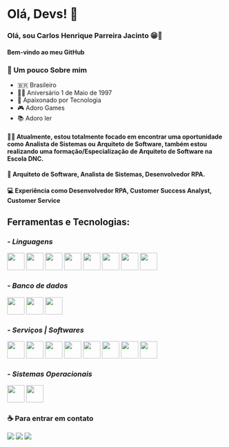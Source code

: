 # Olá, Devs! 🖖

### Olá, sou Carlos Henrique Parreira Jacinto 😁💎

#### Bem-vindo ao meu GitHub

### 👤 Um pouco Sobre mim
- 🇧🇷 Brasileiro
- 👶🏾 Aniversário 1 de Maio de 1997
- 🤖 Apaixonado por Tecnologia
- 🎮 Adoro Games
- 📚 Adoro ler

#### 👊🏾 Atualmente, estou totalmente focado em encontrar uma oportunidade como Analista de Sistemas ou Arquiteto de Software, também estou realizando uma formação/Especialização de Arquiteto de Software na Escola DNC.

#### 💼 Arquiteto de Software, Analista de Sistemas, Desenvolvedor RPA.

#### 💻 Experiência como Desenvolvedor RPA, Customer Success Analyst, Customer Service

## Ferramentas e Tecnologias:

### *_- Linguagens_*

<div>
  <img src="https://cdn.jsdelivr.net/gh/devicons/devicon@latest/icons/typescript/typescript-original.svg" width="40" height="40"/>
 <img src="https://cdn.jsdelivr.net/gh/devicons/devicon@latest/icons/java/java-original-wordmark.svg" width="40" height="40"/>
 <img src="https://cdn.jsdelivr.net/gh/devicons/devicon@latest/icons/python/python-original-wordmark.svg" width="40" height="40"/>
 <img src="https://cdn.jsdelivr.net/gh/devicons/devicon@latest/icons/cplusplus/cplusplus-plain.svg" width="40" height="40"/>
 <img src="https://cdn.jsdelivr.net/gh/devicons/devicon@latest/icons/javascript/javascript-plain.svg" width="40" height="40"/>
  <img src="https://cdn.jsdelivr.net/gh/devicons/devicon@latest/icons/html5/html5-original-wordmark.svg" width="40" height="40"/>
   <img src="https://cdn.jsdelivr.net/gh/devicons/devicon@latest/icons/css3/css3-original-wordmark.svg" width="40" height="40"/>
   <img src="https://cdn.jsdelivr.net/gh/devicons/devicon@latest/icons/visualbasic/visualbasic-plain.svg" width="40" height="40"/>
</div>

### *_- Banco de dados_*

 <div>
   <img src="https://cdn.jsdelivr.net/gh/devicons/devicon@latest/icons/mysql/mysql-original.svg" width="40" height="40"/>
   <img src="https://cdn.jsdelivr.net/gh/devicons/devicon@latest/icons/mongodb/mongodb-original-wordmark.svg" width="40" height="40"/>
   <img src="https://cdn.jsdelivr.net/gh/devicons/devicon@latest/icons/postgresql/postgresql-original-wordmark.svg" width="40" height="40"/>
 </div>

### *_- Serviços | Softwares_*

 <div>
    <img src="https://cdn.jsdelivr.net/gh/devicons/devicon@latest/icons/amazonwebservices/amazonwebservices-original-wordmark.svg" width="40" height="40"/>
    <img src="https://cdn.jsdelivr.net/gh/devicons/devicon@latest/icons/prometheus/prometheus-original-wordmark.svg" width="40" height="40"/>
    <img src="https://cdn.jsdelivr.net/gh/devicons/devicon@latest/icons/grafana/grafana-original-wordmark.svg" width="40" height="40"/>
    <img src="https://cdn.jsdelivr.net/gh/devicons/devicon@latest/icons/docker/docker-original-wordmark.svg" width="40" height="40"/>
    <img src="https://cdn.jsdelivr.net/gh/devicons/devicon@latest/icons/kubernetes/kubernetes-original-wordmark.svg" width="40" height="40"/>
    <img src="https://cdn.jsdelivr.net/gh/devicons/devicon@latest/icons/git/git-original-wordmark.svg" width="40" height="40"/>
    <img src="https://cdn.jsdelivr.net/gh/devicons/devicon@latest/icons/github/github-original-wordmark.svg" width="40" height="40"/>
    <img src="https://cdn.jsdelivr.net/gh/devicons/devicon@latest/icons/nodejs/nodejs-original-wordmark.svg" width="40" height="40"/>
 </div>

### *_- Sistemas Operacionais_*

 <div>
    <img src="https://cdn.jsdelivr.net/gh/devicons/devicon@latest/icons/linux/linux-original.svg" width="40" height="40"/>
    <img src="https://cdn.jsdelivr.net/gh/devicons/devicon@latest/icons/windows11/windows11-original-wordmark.svg" width="40" height="40"/>
 </div>

### ☕ Para entrar em contato

<div>
 <a href="https://www.linkedin.com/in/carlos-henrique-parreira-jacinto-1962b0179/" target="_blank"><img loading="lazy" src="https://img.shields.io/badge/-LinkedIn-%230077B5?style=for-the-badge&logo=linkedin&logoColor=white"></a>   
 <a href = "mailto:carlo.henrique37@gmail.com" target="_blank"><img loading="lazy" src="https://img.shields.io/badge/Gmail-D14836?style=for-the-badge&logo=gmail&logoColor=white"></a>
 <a href = "https://meuportfoliocarloshenrique.netlify.app/" target="_blank"><img loading="lazy" src="https://img.shields.io/badge/website-000000?style=for-the-badge&logo=About.me&logoColor=white"></a>
</div>
